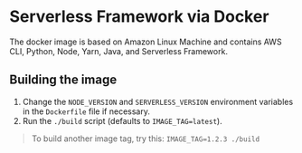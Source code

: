 # Serverless Framework via Docker

The docker image is based on Amazon Linux Machine and contains AWS CLI, Python, Node, Yarn, Java, and Serverless Framework.

## Building the image

1. Change the `NODE_VERSION` and `SERVERLESS_VERSION` environment variables in the `Dockerfile` file if necessary.
2. Run the `./build` script (defaults to `IMAGE_TAG=latest`).

> To build another image tag, try this: `IMAGE_TAG=1.2.3 ./build`
